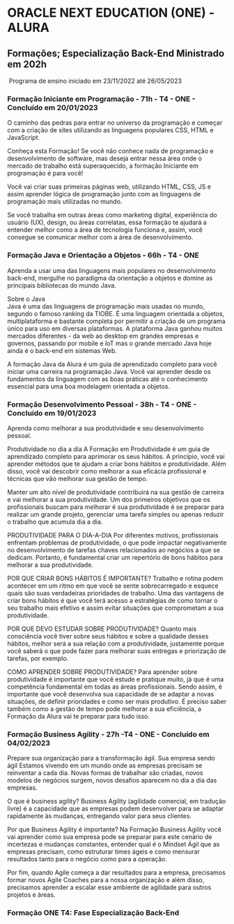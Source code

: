 <h1>ORACLE NEXT EDUCATION (ONE) - ALURA</h1>

<h2>Formações; Especialização Back-End Ministrado em 202h</h2><img src="">
Programa de ensino iniciado em 23/11/2022 até 26/05/2023

<h3>Formação Iniciante em Programação - 71h - T4 - ONE - Concluído em 20/01/2023</h3>
O caminho das pedras para entrar no universo da programação e começar com a criação de sites utilizando as linguagens populares CSS, HTML e JavaScript.

Conheça esta Formação!
Se você não conhece nada de programação e desenvolvimento de software, mas deseja entrar nessa área onde o mercado de trabalho está superaquecido, a formação Iniciante em programação é para você!

Você vai criar suas primeiras páginas web, utilizando HTML, CSS, JS e assim aprender lógica de programação junto com as linguagens de programação mais utilizadas no mundo.

Se você trabalha em outras áreas como marketing digital, experiência do usuário (UX), design, ou áreas correlatas, essa formação te ajudará a entender melhor como a área de tecnologia funciona e, assim, você consegue se comunicar melhor com a área de desenvolvimento.

<h3>Formação Java e Orientação a Objetos - 66h - T4 - ONE</h3>
<p>Aprenda a usar uma das linguagens mais populares no desenvolvimento back-end, mergulhe no paradigma da orientação a objetos e domine as principais bibliotecas do mundo Java.</p>

Sobre o Java<br>
Java é uma das linguagens de programação mais usadas no mundo, segundo o famoso ranking da TIOBE. É uma linguagem orientada a objetos, multiplataforma e bastante completa por permitir a criação de um programa único para uso em diversas plataformas. A plataforma Java ganhou muitos mercados diferentes - da web ao desktop em grandes empresas e governos, passando por mobile e IoT mas o grande mercado Java hoje ainda é o back-end em sistemas Web.

A formação Java da Alura é um guia de aprendizado completo para você iniciar uma carreira na programação Java. Você vai aprender desde os fundamentos da linguagem com as boas práticas até o conhecimento essencial para uma boa modelagem orientada a objetos.

<h3>Formação Desenvolvimento Pessoal - 38h - T4 - ONE - Concluído em 19/01/2023</h3>
Aprenda como melhorar a sua produtividade e seu desenvolvimento pessoal.

Produtividade no dia a dia
A Formação em Produtividade é um guia de aprendizado completo para aprimorar os seus hábitos. A princípio, você vai aprender métodos que te ajudam a criar bons hábitos e produtividade. Além disso, você vai descobrir como melhorar a sua eficácia profissional e técnicas que vão melhorar sua gestão de tempo.

Manter um alto nível de produtividade contribuirá na sua gestão de carreira e vai melhorar a sua produtividade. Um dos primeiros objetivos que os profissionais buscam para melhorar é sua produtividade é se preparar para realizar um grande projeto, gerenciar uma tarefa simples ou apenas reduzir o trabalho que acumula dia a dia.

PRODUTIVIDADE PARA O DIA-A-DIA
Por diferentes motivos, profissionais enfrentam problemas de produtividade, o que pode impactar negativamente no desenvolvimento de tarefas chaves relacionados ao negócios a que se dedicam. Portanto, é fundamental criar um repertório de bons hábitos para melhorar a sua produtividade.

POR QUE CRIAR BONS HÁBITOS É IMPORTANTE?
Trabalho e rotina podem acontecer em um ritmo em que você se sente sobrecarregado e esquece quais são suas verdadeiras prioridades de trabalho. Uma das vantagens de criar bons hábitos é que você terá acesso a estratégias de como tornar o seu trabalho mais efetivo e assim evitar situações que comprometam a sua produtividade.

POR QUE DEVO ESTUDAR SOBRE PRODUTIVIDADE?
Quanto mais consciência você tiver sobre seus hábitos e sobre a qualidade desses hábitos, melhor será a sua relação com a produtividade, justamente porque você saberá o que pode fazer para melhorar suas entregas e priorização de tarefas, por exemplo.

COMO APRENDER SOBRE PRODUTIVIDADE?
Para aprender sobre produtividade é importante que você estude e pratique muito, já que é uma competência fundamental em todas as áreas profissionais. Sendo assim, é importante que você desenvolva sua capacidade de se adaptar a novas situações, de definir prioridades e como ser mais produtivo. É preciso saber também como a gestão de tempo pode melhorar a sua eficiência, a Formação da Alura vai te preparar para tudo isso.

<h3>Formação Business Agility - 27h -T4 - ONE - Concluído em 04/02/2023</h3>
Prepare sua organização para a transformação ágil.
Sua empresa sendo ágil
Estamos vivendo em um mundo onde as empresas precisam se reinventar a cada dia. Novas formas de trabalhar são criadas, novos modelos de negócios surgem, novos desafios aparecem no dia a dia das empresas.

O que é business agility?
Business Agility (agilidade comercial, em tradução livre) é a capacidade que as empresas podem desenvolver para se adaptar rapidamente às mudanças, entregando valor para seus clientes.

Por que Business Agility é importante?
Na Formação Business Agility você vai aprender como sua empresa pode se preparar para este cenário de incertezas e mudanças constantes, entender qual é o Mindset Ágil que as empresas precisam, como estruturar times ágeis e como mensurar resultados tanto para o negócio como para a operação.

Por fim, quando Agile começa a dar resultados para a empresa, precisamos formar novos Agile Coaches para a nossa organização e além disso, precisamos aprender a escalar esse ambiente de agilidade para outros projetos e áreas.

<h3>Formação ONE T4: Fase Especialização Back-End</h3>
